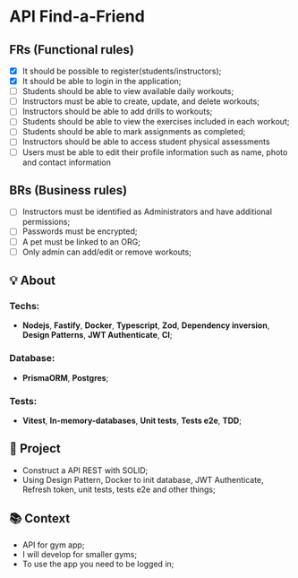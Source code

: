 # API Find-a-Friend

## FRs (Functional rules)

- [x] It should be possible to register(students/instructors);
- [x] It should be able to login in the  application;
- [ ] Students should be able to view available daily workouts;
- [ ] Instructors must be able to create, update, and delete workouts;
- [ ] Instructors should be able to add drills to workouts;
- [ ] Students should be able to view the exercises included in each workout;
- [ ] Students should be able to mark assignments as completed;
- [ ] Instructors should be able to access student physical assessments
- [ ] Users must be able to edit their profile information such as name, photo and contact information

## BRs (Business rules)

- [ ] Instructors must be identified as Administrators and have additional permissions;
- [ ] Passwords must be encrypted;
- [ ] A pet must be linked to an ORG;
- [ ] Only admin can add/edit or remove workouts;

## 💡 About

### Techs:
- **Nodejs**, **Fastify**, **Docker**, **Typescript**, **Zod**, **Dependency inversion**, **Design Patterns**, **JWT Authenticate**, **CI**;

### Database:
- **PrismaORM**, **Postgres**;

### Tests:
- **Vitest**, **In-memory-databases**, **Unit tests**, **Tests e2e**, **TDD**;

## 📁 Project

- Construct a API REST with SOLID;
- Using Design Pattern, Docker to init database, JWT Authenticate, Refresh token, unit tests, tests e2e and other things;

## 📚 Context
- API for gym app;
- I will develop for smaller gyms;
- To use the app you need to be logged in;